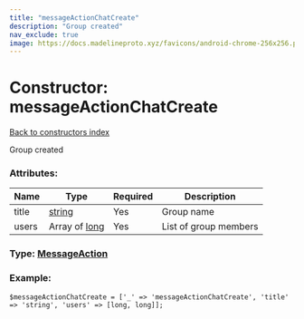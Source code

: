 ```yaml
---
title: "messageActionChatCreate"
description: "Group created"
nav_exclude: true
image: https://docs.madelineproto.xyz/favicons/android-chrome-256x256.png
---
```

# Constructor: messageActionChatCreate  
[Back to constructors index](/API_docs/constructors/index.html)



Group created

### Attributes:

| Name     |    Type       | Required | Description |
|----------|---------------|----------|-------------|
|title|[string](/API_docs/types/string.html) | Yes|Group name|
|users|Array of [long](/API_docs/types/long.html) | Yes|List of group members|



### Type: [MessageAction](/API_docs/types/MessageAction.html)


### Example:

```
$messageActionChatCreate = ['_' => 'messageActionChatCreate', 'title' => 'string', 'users' => [long, long]];
```  
